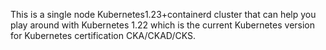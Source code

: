This is a single node Kubernetes1.23+containerd cluster that can help you play around with Kubernetes 1.22 which is the current Kubernetes version for Kubernetes certification CKA/CKAD/CKS.
